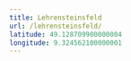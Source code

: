 ```yaml
---
title: Lehrensteinsfeld
url: /lehrensteinsfeld/
latitude: 49.128709900000004
longitude: 9.324562100000001
---
```

